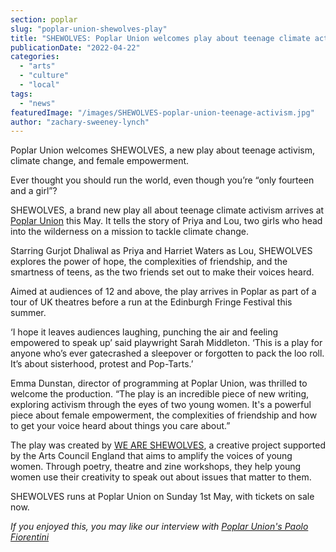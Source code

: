 ```yaml
---
section: poplar
slug: "poplar-union-shewolves-play"
title: "SHEWOLVES: Poplar Union welcomes play about teenage climate activism"
publicationDate: "2022-04-22"
categories: 
  - "arts"
  - "culture"
  - "local"
tags: 
  - "news"
featuredImage: "/images/SHEWOLVES-poplar-union-teenage-activism.jpg"
author: "zachary-sweeney-lynch"
---
```


Poplar Union welcomes SHEWOLVES, a new play about teenage activism, climate change, and female empowerment.

Ever thought you should run the world, even though you’re “only fourteen and a girl”? 

SHEWOLVES, a brand new play all about teenage climate activism arrives at [Poplar Union](https://poplarunion.com/) this May. It tells the story of Priya and Lou, two girls who head into the wilderness on a mission to tackle climate change.

Starring Gurjot Dhaliwal as Priya and Harriet Waters as Lou, SHEWOLVES explores the power of hope, the complexities of friendship, and the smartness of teens, as the two friends set out to make their voices heard. 

Aimed at audiences of 12 and above, the play arrives in Poplar as part of a tour of UK theatres before a run at the Edinburgh Fringe Festival this summer. 

‘I hope it leaves audiences laughing, punching the air and feeling empowered to speak up’ said playwright Sarah Middleton. ‘This is a play for anyone who’s ever gatecrashed a sleepover or forgotten to pack the loo roll. It’s about sisterhood, protest and Pop-Tarts.’

Emma Dunstan, director of programming at Poplar Union, was thrilled to welcome the production. “The play is an incredible piece of new writing, exploring activism through the eyes of two young women. It's a powerful piece about female empowerment, the complexities of friendship and how to get your voice heard about things you care about.”

The play was created by [WE ARE SHEWOLVES](https://www.weareshewolves.co.uk/), a creative project supported by the Arts Council England that aims to amplify the voices of young women. Through poetry, theatre and zine workshops, they help young women use their creativity to speak out about issues that matter to them. 

SHEWOLVES runs at Poplar Union on Sunday 1st May, with tickets on sale now.

_If you enjoyed this, you may like our interview with [Poplar Union's Paolo Fiorentini](https://poplarlondon.co.uk/paolo-fiorentini-poplar-union/)_
